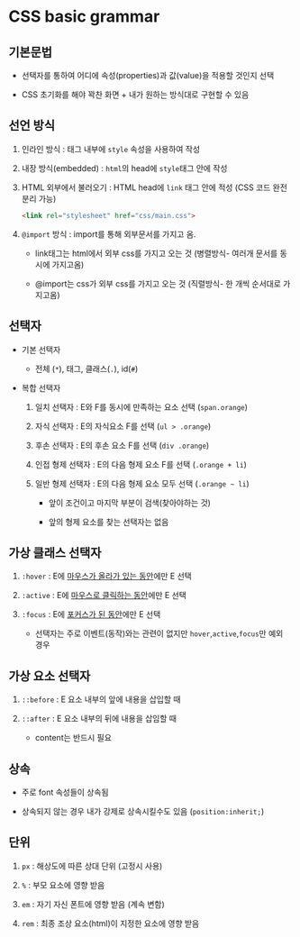# CSS basic grammar

## 기본문법

- 선택자를 통하여 어디에 속성(properties)과 값(value)을 적용할 것인지 선택

- CSS 초기화를 해야 꽉찬 화면 + 내가 원하는 방식대로 구현할 수 있음

## 선언 방식

1. 인라인 방식 : 태그 내부에 `style` 속성을 사용하여 작성

2. 내장 방식(embedded) : `html`의 head에 `style`태그 안에 작성

3. HTML 외부에서 불러오기 : HTML head에 `link` 태그 안에 적성 (CSS 코드 완전 분리 가능)

	```html
	<link rel="stylesheet" href="css/main.css">
	```

4. `@import` 방식 : import를 통해 외부문서를 가지고 옴. 

	- link태그는 html에서 외부 css를 가지고 오는 것 (병렬방식- 여러개 문서를 동시에 가지고옴)

	- @import는 css가 외부 css를 가지고 오는 것 (직렬방식- 한 개씩 순서대로 가지고옴)

## 선택자

- 기본 선택자

	- 전체 (`*`), 태그, 클래스(`.`), id(`#`)

- 복합 선택자
	
	1. 일치 선택자 : E와 F를 동시에 만족하는 요소 선택 (`span.orange`)

	2. 자식 선택자 : E의 자식요소 F를 선택 (`ul > .orange`)

	3. 후손 선택자 : E의 후손 요소 F를 선택 (`div .orange`)

	4. 인접 형제 선택자 : E의 다음 형제 요소 F를 선택 (`.orange + li`)

	5. 일반 형제 선택자 : E의 다음 형제 요소 모두 선택 (`.orange ~ li`)

		- 앞이 조건이고 마지막 부분이 검색(찾아야하는 것)

		- 앞의 형제 요소를 찾는 선택자는 없음

## 가상 클래스 선택자

1. `:hover` : E에 <u>마우스가 올라가 있는 동안</u>에만 E 선택

2. `:active` : E에 <u>마우스로 클릭하는 동안</u>에만 E 선택

3. `:focus` : E에 <u>포커스가 된 동안</u>에만 E 선택

	- 선택자는 주로 이벤트(동작)와는 관련이 없지만 `hover`,`active`,`focus`만 예외 경우

## 가상 요소 선택자

1. `::before` : E 요소 내부의 앞에 내용을 삽입할 때 

2. `::after` : E 요소 내부의 뒤에 내용을 삽임할 때

	- content는 반드시 필요

## 상속

- 주로 font 속성들이 상속됨

- 상속되지 않는 경우 내가 강제로 상속시킬수도 있음 (`position:inherit;`)

## 단위

1. `px` : 해상도에 따른 상대 단위 (고정시 사용)

2. `%` : 부모 요소에 영향 받음

3. `em` : 자기 자신 폰트에 영향 받음 (계속 변함)

4. `rem` : 최종 조상 요소(html)이 지정한 요소에 영향 받음 
